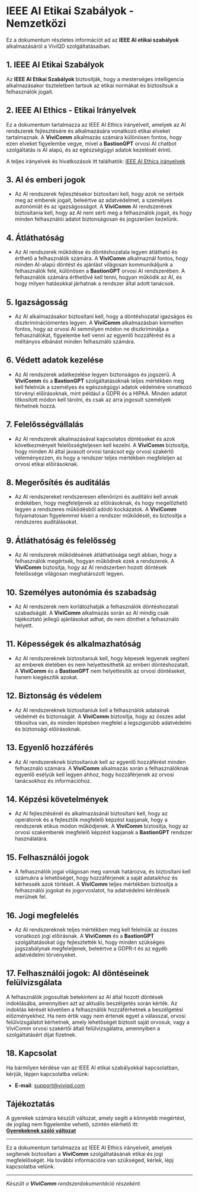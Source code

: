 # IEEE AI Etikai Szabályok - Nemzetközi

Ez a dokumentum részletes információt ad az **IEEE AI etikai szabályok** alkalmazásáról a ViviQD szolgáltatásaiban.

## 1. IEEE AI Etikai Szabályok

Az **IEEE AI Etikai Szabályok** biztosítják, hogy a mesterséges intelligencia alkalmazásakor tiszteletben tartsuk az etikai normákat és biztosítsuk a felhasználók jogait.

## 2. IEEE AI Ethics - Etikai Irányelvek

Ez a dokumentum tartalmazza az IEEE AI Ethics irányelveit, amelyek az AI rendszerek fejlesztésére és alkalmazására vonatkozó etikai elveket tartalmaznak. A **ViviComm** alkalmazás számára különösen fontos, hogy ezen elveket figyelembe vegye, mivel a **BastionGPT** orvosi AI chatbot szolgáltatás is AI alapú, és az egészségügyi adatok kezelését érinti.

A teljes irányelvek és hivatkozások itt találhatók: [IEEE AI Ethics irányelvek](https://ethicsinaction.ieee.org/)

## 3. AI és emberi jogok
- Az AI rendszerek fejlesztésekor biztosítani kell, hogy azok ne sértsék meg az emberek jogait, beleértve az adatvédelmet, a személyes autonómiát és az igazságosságot. A **ViviComm** AI rendszerének biztosítania kell, hogy az AI nem sérti meg a felhasználók jogait, és hogy minden felhasználói adatot biztonságosan és jogszerűen kezelünk.

## 4. Átláthatóság
- Az AI rendszerek működése és döntéshozatala legyen átlátható és érthető a felhasználók számára. A **ViviComm** alkalmaznál fontos, hogy minden AI-alapú döntést és ajánlást világosan kommunikáljunk a felhasználók felé, különösen a **BastionGPT** orvosi AI rendszerében. A felhasználók számára érthetővé kell tenni, hogyan működik az AI, és hogy milyen hatásokkal járhatnak a rendszer által adott tanácsok.

## 5. Igazságosság
- Az AI alkalmazásakor biztosítani kell, hogy a döntéshozatal igazságos és diszkriminációmentes legyen. A **ViviComm** alkalmazásban kiemelten fontos, hogy az orvosi AI semmilyen módon ne diszkriminálja a felhasználókat, figyelembe kell venni az egyenlő hozzáférést és a méltányos elbánást minden felhasználó számára.

## 6. Védett adatok kezelése
- Az AI rendszerek adatkezelése legyen biztonságos és jogszerű. A **ViviComm** és a **BastionGPT** szolgáltatásoknak teljes mértékben meg kell felelniük a személyes és egészségügyi adatok védelmére vonatkozó törvényi előírásoknak, mint például a GDPR és a HIPAA. Minden adatot titkosított módon kell tárolni, és csak az arra jogosult személyek férhetnek hozzá.

## 7. Felelősségvállalás
- Az AI rendszerek alkalmazásával kapcsolatos döntéseket és azok következményeit felelősségteljesen kell kezelni. A **ViviComm** biztosítja, hogy minden AI által javasolt orvosi tanácsot egy orvosi szakértő véleményezzen, és hogy a rendszer teljes mértékben megfeleljen az orvosi etikai előírásoknak.

## 8. Megerősítés és auditálás
- Az AI rendszereket rendszeresen ellenőrizni és auditálni kell annak érdekében, hogy megfeleljenek az előírásoknak, és hogy megelőzhető legyen a rendszeres működésből adódó kockázatok. A **ViviComm** folyamatosan figyelemmel kíséri a rendszer működését, és biztosítja a rendszeres auditálásokat.

## 9. Átláthatóság és felelősség
- Az AI rendszerek működésének átláthatósága segít abban, hogy a felhasználók megértsék, hogyan működnek ezek a rendszerek. A **ViviComm** biztosítja, hogy az AI rendszerben hozott döntések felelőssége világosan meghatározott legyen.

## 10. Személyes autonómia és szabadság
- Az AI rendszerek nem korlátozhatják a felhasználók döntéshozatali szabadságát. A **ViviComm** alkalmazás során az AI mindig csak tájékoztató jellegű ajánlásokat adhat, de nem dönthet a felhasználó helyett.

## 11. Képességek és alkalmazhatóság
- Az AI rendszereknek biztosítaniuk kell, hogy képesek legyenek segíteni az emberek életében és nem helyettesíthetik az emberi döntéshozatalt. A **ViviComm** és a **BastionGPT** nem helyettesítik az orvosi döntéseket, hanem kiegészítik azokat.

## 12. Biztonság és védelem
- Az AI rendszereknek biztosítaniuk kell a felhasználók adatainak védelmét és biztonságát. A **ViviComm** biztosítja, hogy az összes adat titkosítva van, és minden lépésben megfelel a legszigorúbb adatvédelmi és biztonsági előírásoknak.

## 13. Egyenlő hozzáférés
- Az AI rendszereknek biztosítaniuk kell az egyenlő hozzáférést minden felhasználó számára. A **ViviComm** alkalmazás során a felhasználóknak egyenlő esélyük kell legyen ahhoz, hogy hozzáférjenek az orvosi tanácsokhoz és információhoz.

## 14. Képzési követelmények
- Az AI fejlesztésénél és alkalmazásánál biztosítani kell, hogy az operátorok és a fejlesztők megfelelő képzést kapjanak, hogy a rendszerek etikus módon működjenek. A **ViviComm** biztosítja, hogy az orvosi szakemberek megfelelő képzést kapjanak a **BastionGPT** rendszer használatára.

## 15. Felhasználói jogok
- A felhasználók jogai világosan meg vannak határozva, és biztosítani kell számukra a lehetőséget, hogy hozzáférjenek a saját adataikhoz és kérhessék azok törlését. A **ViviComm** teljes mértékben biztosítja a felhasználói jogokat és jogorvoslatot, ha adatvédelmi kérdéseik merülnek fel.

## 16. Jogi megfelelés
- Az AI rendszereknek teljes mértékben meg kell felelniük az összes vonatkozó jogi előírásnak. A **ViviComm** és a **BastionGPT** szolgáltatásokat úgy fejlesztették ki, hogy minden szükséges jogszabálynak megfeleljenek, beleértve a GDPR-t és az egyéb adatvédelmi törvényeket.

## 17. Felhasználói jogok: AI döntéseinek felülvizsgálata

A felhasználók jogosultak betekinteni az AI által hozott döntések indoklásába, amennyiben azt az aktuális beszélgetés során kérték. Az indoklás kérését követően a felhasználók hozzáférhetnek a beszélgetési előzményekhez. Ha nem értik vagy nem értenek egyet a válasszal, orvosi felülvizsgálatot kérhetnek, amely lehetőséget biztosít saját orvosuk, vagy a ViviComm orvosi szakértői általi felülvizsgálatra, amennyiben a szolgáltatásért díjat fizetnek.

## 18. Kapcsolat

Ha bármilyen kérdése van az IEEE AI etikai szabályokkal kapcsolatban, kérjük, lépjen kapcsolatba velünk:
- **E-mail**: [support@viviqd.com](mailto:support@viviqd.com)

## Tájékoztatás

A gyerekek számára készült változat, amely segíti a könnyebb megértést,<br/> de jogilag nem figyelembe vehető, szintén elérhető itt:  
[**Gyerekeknek szóló változat**](../easy/easy-ieee-ai-ethics.md)

---

Ez a dokumentum tartalmazza az IEEE AI Ethics irányelveit, amelyek segítenek biztosítani a **ViviComm** szolgáltatásának etikai és jogi megfelelőségét. Ha további információra van szükséged, kérlek, lépj kapcsolatba velünk.

---

*Készült a **ViviComm** rendszerdokumentáció részeként.*